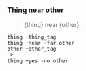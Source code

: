 ### Thing near other
> {thing} near {other}

	thing +thing_tag
	thing +near -far other
	other +other_tag
	->
	thing +yes -no other
